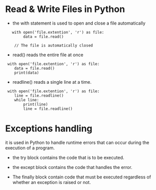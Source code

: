 # Read & Write Files in Python

* the with statement is used to open and close a file automatically

```
   with open('file.extention', 'r') as file:
        data = file.read()
   
    // The file is automatically closed 
```
* read() reads the entire file at once
```
 with open('file.extention', 'r') as file:
    data = file.read()
    print(data)
```
* readline() reads a single line at a time.

```
 with open('file.extention', 'r') as file:
    line = file.readline()
    while line:
        print(line)
        line = file.readline()
```
# Exceptions handling
it is used in Python to handle runtime errors that can occur during the execution of a program.

* the try block contains the code that is to be executed.

* the except block contains the code that handles the error.

* The finally block contain code that must be executed regardless of whether an exception is raised or not.